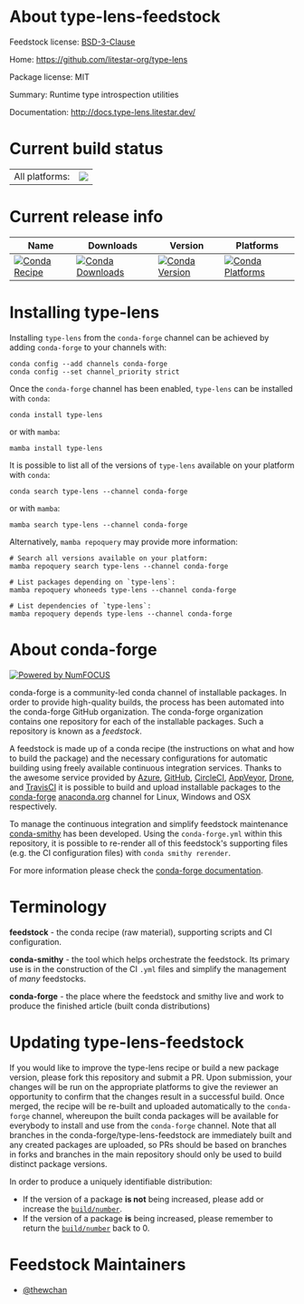 About type-lens-feedstock
=========================

Feedstock license: [BSD-3-Clause](https://github.com/conda-forge/type-lens-feedstock/blob/main/LICENSE.txt)

Home: https://github.com/litestar-org/type-lens

Package license: MIT

Summary: Runtime type introspection utilities

Documentation: http://docs.type-lens.litestar.dev/

Current build status
====================


<table><tr><td>All platforms:</td>
    <td>
      <a href="https://dev.azure.com/conda-forge/feedstock-builds/_build/latest?definitionId=23527&branchName=main">
        <img src="https://dev.azure.com/conda-forge/feedstock-builds/_apis/build/status/type-lens-feedstock?branchName=main">
      </a>
    </td>
  </tr>
</table>

Current release info
====================

| Name | Downloads | Version | Platforms |
| --- | --- | --- | --- |
| [![Conda Recipe](https://img.shields.io/badge/recipe-type--lens-green.svg)](https://anaconda.org/conda-forge/type-lens) | [![Conda Downloads](https://img.shields.io/conda/dn/conda-forge/type-lens.svg)](https://anaconda.org/conda-forge/type-lens) | [![Conda Version](https://img.shields.io/conda/vn/conda-forge/type-lens.svg)](https://anaconda.org/conda-forge/type-lens) | [![Conda Platforms](https://img.shields.io/conda/pn/conda-forge/type-lens.svg)](https://anaconda.org/conda-forge/type-lens) |

Installing type-lens
====================

Installing `type-lens` from the `conda-forge` channel can be achieved by adding `conda-forge` to your channels with:

```
conda config --add channels conda-forge
conda config --set channel_priority strict
```

Once the `conda-forge` channel has been enabled, `type-lens` can be installed with `conda`:

```
conda install type-lens
```

or with `mamba`:

```
mamba install type-lens
```

It is possible to list all of the versions of `type-lens` available on your platform with `conda`:

```
conda search type-lens --channel conda-forge
```

or with `mamba`:

```
mamba search type-lens --channel conda-forge
```

Alternatively, `mamba repoquery` may provide more information:

```
# Search all versions available on your platform:
mamba repoquery search type-lens --channel conda-forge

# List packages depending on `type-lens`:
mamba repoquery whoneeds type-lens --channel conda-forge

# List dependencies of `type-lens`:
mamba repoquery depends type-lens --channel conda-forge
```


About conda-forge
=================

[![Powered by
NumFOCUS](https://img.shields.io/badge/powered%20by-NumFOCUS-orange.svg?style=flat&colorA=E1523D&colorB=007D8A)](https://numfocus.org)

conda-forge is a community-led conda channel of installable packages.
In order to provide high-quality builds, the process has been automated into the
conda-forge GitHub organization. The conda-forge organization contains one repository
for each of the installable packages. Such a repository is known as a *feedstock*.

A feedstock is made up of a conda recipe (the instructions on what and how to build
the package) and the necessary configurations for automatic building using freely
available continuous integration services. Thanks to the awesome service provided by
[Azure](https://azure.microsoft.com/en-us/services/devops/), [GitHub](https://github.com/),
[CircleCI](https://circleci.com/), [AppVeyor](https://www.appveyor.com/),
[Drone](https://cloud.drone.io/welcome), and [TravisCI](https://travis-ci.com/)
it is possible to build and upload installable packages to the
[conda-forge](https://anaconda.org/conda-forge) [anaconda.org](https://anaconda.org/)
channel for Linux, Windows and OSX respectively.

To manage the continuous integration and simplify feedstock maintenance
[conda-smithy](https://github.com/conda-forge/conda-smithy) has been developed.
Using the ``conda-forge.yml`` within this repository, it is possible to re-render all of
this feedstock's supporting files (e.g. the CI configuration files) with ``conda smithy rerender``.

For more information please check the [conda-forge documentation](https://conda-forge.org/docs/).

Terminology
===========

**feedstock** - the conda recipe (raw material), supporting scripts and CI configuration.

**conda-smithy** - the tool which helps orchestrate the feedstock.
                   Its primary use is in the construction of the CI ``.yml`` files
                   and simplify the management of *many* feedstocks.

**conda-forge** - the place where the feedstock and smithy live and work to
                  produce the finished article (built conda distributions)


Updating type-lens-feedstock
============================

If you would like to improve the type-lens recipe or build a new
package version, please fork this repository and submit a PR. Upon submission,
your changes will be run on the appropriate platforms to give the reviewer an
opportunity to confirm that the changes result in a successful build. Once
merged, the recipe will be re-built and uploaded automatically to the
`conda-forge` channel, whereupon the built conda packages will be available for
everybody to install and use from the `conda-forge` channel.
Note that all branches in the conda-forge/type-lens-feedstock are
immediately built and any created packages are uploaded, so PRs should be based
on branches in forks and branches in the main repository should only be used to
build distinct package versions.

In order to produce a uniquely identifiable distribution:
 * If the version of a package **is not** being increased, please add or increase
   the [``build/number``](https://docs.conda.io/projects/conda-build/en/latest/resources/define-metadata.html#build-number-and-string).
 * If the version of a package **is** being increased, please remember to return
   the [``build/number``](https://docs.conda.io/projects/conda-build/en/latest/resources/define-metadata.html#build-number-and-string)
   back to 0.

Feedstock Maintainers
=====================

* [@thewchan](https://github.com/thewchan/)

